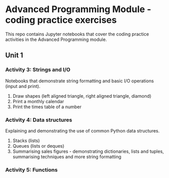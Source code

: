 # Advanced Programming Module - coding practice exercises

This repo contains Jupyter notebooks that cover the coding practice activities in the Advanced Programming module.

## Unit 1

### Activity 3: Strings and I/O

Notebooks that demonstrate string formatting and basic I/O operations (input and print).

1. Draw shapes (left aligned triangle, right aligned triangle, diamond)
1. Print a monthly calendar
1. Print the times table of a number


### Activity 4: Data structures

Explaining and demonstrating the use of common Python data structures.

1. Stacks (lists)
1. Queues (lists or deques)
1. Summarising sales figures - demonstrating dictionaries, lists and tuples, summarising techniques and more string formatting


### Activity 5: Functions

